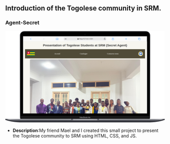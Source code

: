## Introduction of the Togolese community in SRM.

### Agent-Secret
<a href="agent-secret-srm.vercel.app" target="_blank">
    <img src="img/readme.png" alt="Agent_secret">
</a>

- **Description**:My friend Mael and I created this small project to present the Togolese community to SRM using HTML, CSS, and JS.
